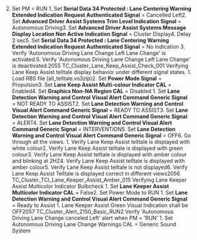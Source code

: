 2. Set PM = RUN 1. Set **Serial Data 34 Protected : Lane Centering Warning Extended Indication Request Authenticated Signal** = Cancelled Left2. Set **Advanced Driver Assist Systems Trim Level Indication Signal** = Autonomous Driving3. Set **Advanced Driver Assist Systems Message Display Location Non Active Indication Signal** = Cluster Display4. Delay 2 sec5. Set **Serial Data 34 Protected : Lane Centering Warning Extended Indication Request Authenticated Signal** = No Indication 3. Verify 'Autonomous Driving Lane Change Left Lane Change' is activated.5. Verify 'Autonomous Driving Lane Change Left Lane Change' is deactivated.2055 TC_Cluster_Lane_Keep_Assist_Check_001 Verifying Lane Keep Assist telltale display behavior under different signal states. 1. Load RBS file (all_telltale.vs3zip)2. Set **Power Mode Signal** = Propulsion3. Set **Lane Keep Assist Multi-colour Indicator CAL** = Enabled4. Set **Graphics Non-NA Region CAL** = Disabled 1. Set **Lane Detection Warning and Control Visual Alert Command Generic Signal** = NOT READY TO ASSIST2. Set **Lane Detection Warning and Control Visual Alert Command Generic Signal** = READY TO ASSIST3. Set **Lane Detection Warning and Control Visual Alert Command Generic Signal** = ALERT4. Set **Lane Detection Warning and Control Visual Alert Command Generic Signal** = INTERVENTION5. Set **Lane Detection Warning and Control Visual Alert Command Generic Signal** = OFF6. Go through all the views. 1. Verify Lane Keep Assist telltale is displayed with white colour2. Verify Lane Keep Assist telltale is displayed with green colour3. Verify Lane Keep Assist telltale is displayed with amber colour and blinking at 2HZ4. Verify Lane Keep Assist telltale is displayed with amber colour5. Verify Lane Keep Assist telltale is not displayed6. Verify Lane Keep Assist Telltale is displayed correct in different views2056 TC_Cluster_TCI_Lane_Keeper_Assist_Amber_015 Verifying Lane Keeper Assist Multicolor Indicator Bulbcheck 1. Set **Lane Keeper Assist Multicolor Indicator CAL** = False2. Set Power Mode to RUN 1. Set **Lane Detection Warning and Control Visual Alert Command Generic Signal** = Ready to Assist 1. Lane Keeper Assist Green Visual Indication shall be OFF2057 TC_Cluster_Alert_2150_Basic_RUN2 Verify 'Autonomous Driving Lane Change canceled Left' alert when PM = 'RUN' 1. Set Autonomous Driving Lane Change Warnings CAL = Generic Sound System